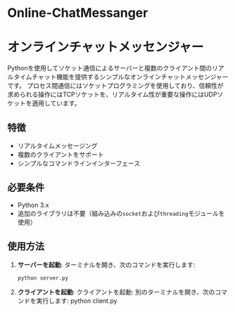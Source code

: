 # Online-ChatMessanger
# オンラインチャットメッセンジャー

Pythonを使用してソケット通信によるサーバーと複数のクライアント間のリアルタイムチャット機能を提供するシンプルなオンラインチャットメッセンジャーです。
プロセス間通信にはソケットプログラミングを使用しており、信頼性が求められる操作にはTCPソケットを、リアルタイム性が重要な操作にはUDPソケットを適用しています。

## 特徴

- リアルタイムメッセージング
- 複数のクライアントをサポート
- シンプルなコマンドラインインターフェース

## 必要条件

- Python 3.x
- 追加のライブラリは不要（組み込みの`socket`および`threading`モジュールを使用）

## 使用方法

1. **サーバーを起動**:
   ターミナルを開き、次のコマンドを実行します:
   ```bash
   python server.py
   
1. **クライアントを起動**:
   クライアントを起動: 別のターミナルを開き、次のコマンドを実行します:
   python client.py
